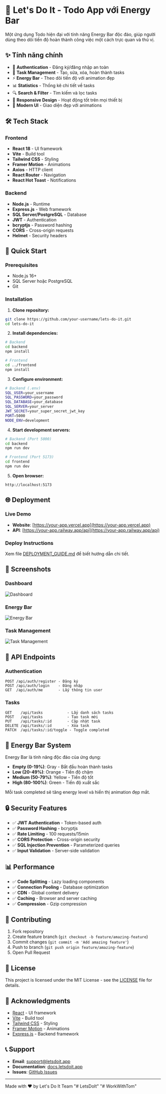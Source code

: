 # 🚀 Let's Do It - Todo App với Energy Bar

Một ứng dụng Todo hiện đại với tính năng Energy Bar độc đáo, giúp người dùng theo dõi tiến độ hoàn thành công việc một cách trực quan và thú vị.

## ✨ Tính năng chính

- 🔐 **Authentication** - Đăng ký/đăng nhập an toàn
- 📝 **Task Management** - Tạo, sửa, xóa, hoàn thành tasks
- ⚡ **Energy Bar** - Theo dõi tiến độ với animation đẹp
- 📊 **Statistics** - Thống kê chi tiết về tasks
- 🔍 **Search & Filter** - Tìm kiếm và lọc tasks
- 📱 **Responsive Design** - Hoạt động tốt trên mọi thiết bị
- 🎨 **Modern UI** - Giao diện đẹp với animations

## 🛠️ Tech Stack

### Frontend
- **React 18** - UI framework
- **Vite** - Build tool
- **Tailwind CSS** - Styling
- **Framer Motion** - Animations
- **Axios** - HTTP client
- **React Router** - Navigation
- **React Hot Toast** - Notifications

### Backend
- **Node.js** - Runtime
- **Express.js** - Web framework
- **SQL Server/PostgreSQL** - Database
- **JWT** - Authentication
- **bcryptjs** - Password hashing
- **CORS** - Cross-origin requests
- **Helmet** - Security headers

## 🚀 Quick Start

### Prerequisites
- Node.js 16+
- SQL Server hoặc PostgreSQL
- Git

### Installation

1. **Clone repository:**
```bash
git clone https://github.com/your-username/lets-do-it.git
cd lets-do-it
```

2. **Install dependencies:**
```bash
# Backend
cd backend
npm install

# Frontend
cd ../frontend
npm install
```

3. **Configure environment:**
```bash
# Backend (.env)
SQL_USER=your_username
SQL_PASSWORD=your_password
SQL_DATABASE=your_database
SQL_SERVER=your_server
JWT_SECRET=your_super_secret_jwt_key
PORT=5000
NODE_ENV=development
```

4. **Start development servers:**
```bash
# Backend (Port 5000)
cd backend
npm run dev

# Frontend (Port 5173)
cd frontend
npm run dev
```

5. **Open browser:**
```
http://localhost:5173
```

## 🌐 Deployment

### Live Demo
- **Website**: [https://your-app.vercel.app](https://your-app.vercel.app)
- **API**: [https://your-app.railway.app/api](https://your-app.railway.app/api)

### Deploy Instructions
Xem file [DEPLOYMENT_GUIDE.md](./DEPLOYMENT_GUIDE.md) để biết hướng dẫn chi tiết.

## 📱 Screenshots

### Dashboard
![Dashboard](screenshots/dashboard.png)

### Energy Bar
![Energy Bar](screenshots/energy-bar.png)

### Task Management
![Task Management](screenshots/task-management.png)

## 🔧 API Endpoints

### Authentication
```
POST /api/auth/register - Đăng ký
POST /api/auth/login    - Đăng nhập
GET  /api/auth/me       - Lấy thông tin user
```

### Tasks
```
GET    /api/tasks           - Lấy danh sách tasks
POST   /api/tasks           - Tạo task mới
PUT    /api/tasks/:id       - Cập nhật task
DELETE /api/tasks/:id       - Xóa task
PATCH  /api/tasks/:id/toggle - Toggle completed
```

## 🎯 Energy Bar System

Energy Bar là tính năng độc đáo của ứng dụng:

- **Empty (0-19%)**: Gray - Bắt đầu hoàn thành tasks
- **Low (20-49%)**: Orange - Tiến độ chậm
- **Medium (50-79%)**: Yellow - Tiến độ tốt
- **High (80-100%)**: Green - Tiến độ xuất sắc

Mỗi task completed sẽ tăng energy level và hiển thị animation đẹp mắt.

## 🔒 Security Features

- ✅ **JWT Authentication** - Token-based auth
- ✅ **Password Hashing** - bcryptjs
- ✅ **Rate Limiting** - 100 requests/15min
- ✅ **CORS Protection** - Cross-origin security
- ✅ **SQL Injection Prevention** - Parameterized queries
- ✅ **Input Validation** - Server-side validation

## 📊 Performance

- ✅ **Code Splitting** - Lazy loading components
- ✅ **Connection Pooling** - Database optimization
- ✅ **CDN** - Global content delivery
- ✅ **Caching** - Browser and server caching
- ✅ **Compression** - Gzip compression

## 🤝 Contributing

1. Fork repository
2. Create feature branch (`git checkout -b feature/amazing-feature`)
3. Commit changes (`git commit -m 'Add amazing feature'`)
4. Push to branch (`git push origin feature/amazing-feature`)
5. Open Pull Request

## 📄 License

This project is licensed under the MIT License - see the [LICENSE](LICENSE) file for details.

## 🙏 Acknowledgments

- [React](https://reactjs.org/) - UI framework
- [Vite](https://vitejs.dev/) - Build tool
- [Tailwind CSS](https://tailwindcss.com/) - Styling
- [Framer Motion](https://www.framer.com/motion/) - Animations
- [Express.js](https://expressjs.com/) - Backend framework

## 📞 Support

- **Email**: support@letsdoit.app
- **Documentation**: [docs.letsdoit.app](https://docs.letsdoit.app)
- **Issues**: [GitHub Issues](https://github.com/your-username/lets-do-it/issues)

---

Made with ❤️ by Let's Do It Team "# LetsDoIt" 
"# WorkWithTom" 
